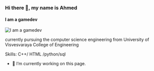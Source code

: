 ### Hi there 👋, my name is Ahmed 
#### I am a gamedev
![I am a gamedev](https://t4.ftcdn.net/jpg/04/95/28/65/360_F_495286577_rpsT2Shmr6g81hOhGXALhxWOfx1vOQBa.jpg)

currently pursuing the computer science engineering from University of Visvesvaraya College of Engineering

Skills: C++/ HTML /python/sql

- 🔭 I’m currently working on this page.
